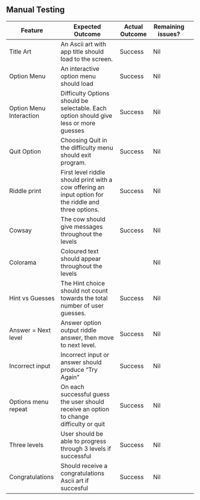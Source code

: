 ## Manual Testing
|Feature | Expected Outcome  | Actual Outcome | Remaining issues?   |   |
|---|---|---|---|---|
|Title Art| An Ascii art with app title should load to the screen. | Success | Nil  |   |   |
|Option Menu| An interactive option menu should load| Success | Nil  |   |
|Option Menu Interaction | Difficulty Options should be selectable. Each option should give less or more guesses  | Success  | Nil  |   |
|Quit Option| Choosing Quit in the difficulty menu should exit program. | Success | Nil  |   |   |
|Riddle print| First level riddle should print with a cow offering an input option for the riddle and three options. | Success | Nil  |
|Cowsay | The cow should give messages throughout the levels| Success | Nil  |
|Colorama | Coloured text should appear throughout the levels | | Nil  |   |
|Hint vs Guesses| The Hint choice should not count towards the total number of user guesses. | Success | Nil  |
|Answer = Next level | Answer option output riddle answer, then move to next level.| Success | Nil  |
|Incorrect input | Incorrect input or answer should produce “Try Again”| Success | Nil  |
|Options menu repeat | On each successful guess the user should receive an option to change difficulty or quit | Success | Nil  |
|Three levels | User should be able to progress through 3 levels if successful | Success | Nil  |
|Congratulations  | Should receive a congratulations Ascii art if succesful| Success | Nil  |